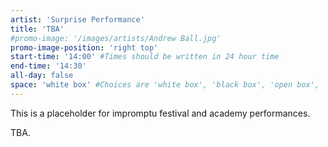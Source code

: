 ```yaml
---
artist: 'Surprise Performance'
title: 'TBA'
#promo-image: '/images/artists/Andrew Ball.jpg'
promo-image-position: 'right top'
start-time: '14:00' #Times should be written in 24 hour time
end-time: '14:30'
all-day: false
space: 'white box' #Choices are 'white box', 'black box', 'open box', 'grounds'
---
```

<!-- Description -->
This is a placeholder for impromptu festival and academy performances.

<!-- Bio -->
TBA.